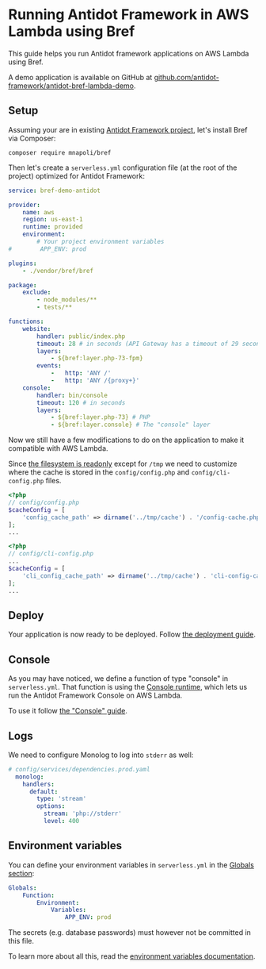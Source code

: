 # Running Antidot Framework in AWS Lambda using Bref

This guide helps you run Antidot framework applications on AWS Lambda using Bref. 

A demo application is available on GitHub at 
[github.com/antidot-framework/antidot-bref-lambda-demo](https://github.com/antidot-framework/antidot-bref-lambda-demo).

## Setup

Assuming your are in existing [Antidot Framework project](https://github.com/antidot-framework/antidot-starter), let's 
install Bref via Composer:

```
composer require mnapoli/bref
```

Then let's create a `serverless.yml` configuration file (at the root of the project) optimized for Antidot Framework:

```yaml
service: bref-demo-antidot

provider:
    name: aws
    region: us-east-1
    runtime: provided
    environment:
        # Your project environment variables
#        APP_ENV: prod

plugins:
    - ./vendor/bref/bref

package:
    exclude:
        - node_modules/**
        - tests/**

functions:
    website:
        handler: public/index.php
        timeout: 28 # in seconds (API Gateway has a timeout of 29 seconds)
        layers:
            - ${bref:layer.php-73-fpm}
        events:
            -   http: 'ANY /'
            -   http: 'ANY /{proxy+}'
    console:
        handler: bin/console
        timeout: 120 # in seconds
        layers:
            - ${bref:layer.php-73} # PHP
            - ${bref:layer.console} # The "console" layer
```

Now we still have a few modifications to do on the application to make it compatible with AWS Lambda.

Since [the filesystem is readonly](https://bref.sh/docs/environment/storage.html) except for `/tmp` we need to customize where the cache 
is stored in the `config/config.php` and `config/cli-config.php` files. 

```php
<?php
// config/config.php
$cacheConfig = [
    'config_cache_path' => dirname('../tmp/cache') . '/config-cache.php',
];
...
```

```php
<?php
// config/cli-config.php
...
$cacheConfig = [
    'cli_config_cache_path' => dirname('../tmp/cache') . 'cli-config-cache.php',
];
...
```

## Deploy

Your application is now ready to be deployed. Follow [the deployment guide](/docs/deploy.md).

## Console

As you may have noticed, we define a function of type "console" in `serverless.yml`. That function is using the [Console runtime](/docs/runtimes/console.md), which lets us run the Antidot Framework Console on AWS Lambda.

To use it follow [the "Console" guide](/docs/runtimes/console.md).

## Logs

We need to configure Monolog to log into `stderr` as well:

```yaml
# config/services/dependencies.prod.yaml
  monolog:
    handlers:
      default:
        type: 'stream'
        options:
          stream: 'php://stderr'
          level: 400
```

## Environment variables

You can define your environment variables in `serverless.yml` in the [Globals section](https://github.com/awslabs/serverless-application-model/blob/master/docs/globals.rst):

```yaml
Globals:
    Function:
        Environment:
            Variables:
                APP_ENV: prod
```

The secrets (e.g. database passwords) must however not be committed in this file.

To learn more about all this, read the [environment variables documentation](/docs/environment/variables.md).
